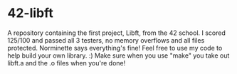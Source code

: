# 42-libft

A repository containing the first project, Libft, from the 42 school. I scored 125/100 and passed all 3 testers, no memory overflows and all files protected. Norminette says everything's fine! Feel free to use my code to help build your own library. :) Make sure when you use "make" you take out libft.a and the .o files when you're done!

